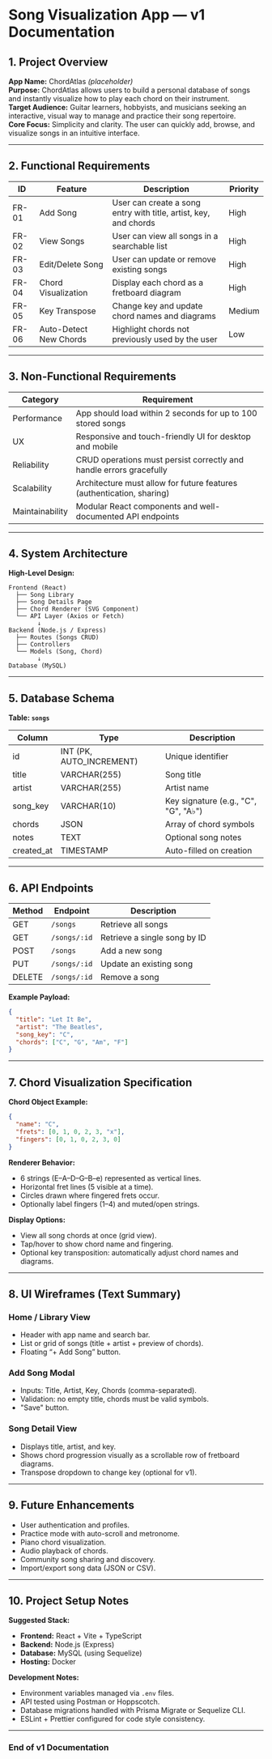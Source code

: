 # Song Visualization App — v1 Documentation

## 1. Project Overview

**App Name:** ChordAtlas *(placeholder)*  
**Purpose:** ChordAtlas allows users to build a personal database of songs and instantly visualize how to play each chord on their instrument.  
**Target Audience:** Guitar learners, hobbyists, and musicians seeking an interactive, visual way to manage and practice their song repertoire.  
**Core Focus:** Simplicity and clarity. The user can quickly add, browse, and visualize songs in an intuitive interface.

---

## 2. Functional Requirements

| ID | Feature | Description | Priority |
|----|----------|--------------|-----------|
| FR-01 | Add Song | User can create a song entry with title, artist, key, and chords | High |
| FR-02 | View Songs | User can view all songs in a searchable list | High |
| FR-03 | Edit/Delete Song | User can update or remove existing songs | High |
| FR-04 | Chord Visualization | Display each chord as a fretboard diagram | High |
| FR-05 | Key Transpose | Change key and update chord names and diagrams | Medium |
| FR-06 | Auto-Detect New Chords | Highlight chords not previously used by the user | Low |

---

## 3. Non-Functional Requirements

| Category | Requirement |
|-----------|-------------|
| Performance | App should load within 2 seconds for up to 100 stored songs |
| UX | Responsive and touch-friendly UI for desktop and mobile |
| Reliability | CRUD operations must persist correctly and handle errors gracefully |
| Scalability | Architecture must allow for future features (authentication, sharing) |
| Maintainability | Modular React components and well-documented API endpoints |

---

## 4. System Architecture

**High-Level Design:**

```
Frontend (React)
  ├── Song Library
  ├── Song Details Page
  ├── Chord Renderer (SVG Component)
  └── API Layer (Axios or Fetch)
        ↓
Backend (Node.js / Express)
  ├── Routes (Songs CRUD)
  ├── Controllers
  └── Models (Song, Chord)
        ↓
Database (MySQL)
```

---

## 5. Database Schema

**Table: `songs`**

| Column | Type | Description |
|--------|------|-------------|
| id | INT (PK, AUTO_INCREMENT) | Unique identifier |
| title | VARCHAR(255) | Song title |
| artist | VARCHAR(255) | Artist name |
| song_key | VARCHAR(10) | Key signature (e.g., "C", "G", "A♭") |
| chords | JSON | Array of chord symbols |
| notes | TEXT | Optional song notes |
| created_at | TIMESTAMP | Auto-filled on creation |

---

## 6. API Endpoints

| Method | Endpoint | Description |
|--------|-----------|-------------|
| GET | `/songs` | Retrieve all songs |
| GET | `/songs/:id` | Retrieve a single song by ID |
| POST | `/songs` | Add a new song |
| PUT | `/songs/:id` | Update an existing song |
| DELETE | `/songs/:id` | Remove a song |

**Example Payload:**
```json
{
  "title": "Let It Be",
  "artist": "The Beatles",
  "song_key": "C",
  "chords": ["C", "G", "Am", "F"]
}
```

---

## 7. Chord Visualization Specification

**Chord Object Example:**
```json
{
  "name": "C",
  "frets": [0, 1, 0, 2, 3, "x"],
  "fingers": [0, 1, 0, 2, 3, 0]
}
```

**Renderer Behavior:**
- 6 strings (E–A–D–G–B–e) represented as vertical lines.
- Horizontal fret lines (5 visible at a time).
- Circles drawn where fingered frets occur.
- Optionally label fingers (1–4) and muted/open strings.

**Display Options:**
- View all song chords at once (grid view).  
- Tap/hover to show chord name and fingering.  
- Optional key transposition: automatically adjust chord names and diagrams.

---

## 8. UI Wireframes (Text Summary)

### Home / Library View
- Header with app name and search bar.
- List or grid of songs (title + artist + preview of chords).
- Floating “+ Add Song” button.

### Add Song Modal
- Inputs: Title, Artist, Key, Chords (comma-separated).
- Validation: no empty title, chords must be valid symbols.
- "Save" button.

### Song Detail View
- Displays title, artist, and key.
- Shows chord progression visually as a scrollable row of fretboard diagrams.
- Transpose dropdown to change key (optional for v1).

---

## 9. Future Enhancements

- User authentication and profiles.
- Practice mode with auto-scroll and metronome.
- Piano chord visualization.
- Audio playback of chords.
- Community song sharing and discovery.
- Import/export song data (JSON or CSV).

---

## 10. Project Setup Notes

**Suggested Stack:**

- **Frontend:** React + Vite + TypeScript  
- **Backend:** Node.js (Express)  
- **Database:** MySQL (using Sequelize)  
- **Hosting:** Docker

**Development Notes:**
- Environment variables managed via `.env` files.
- API tested using Postman or Hoppscotch.
- Database migrations handled with Prisma Migrate or Sequelize CLI.
- ESLint + Prettier configured for code style consistency.

---

### End of v1 Documentation

